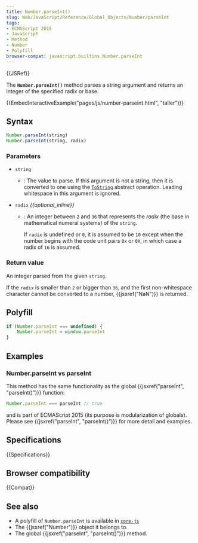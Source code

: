 ```yaml
---
title: Number.parseInt()
slug: Web/JavaScript/Reference/Global_Objects/Number/parseInt
tags:
- ECMAScript 2015
- JavaScript
- Method
- Number
- Polyfill
browser-compat: javascript.builtins.Number.parseInt
---
```

{{JSRef}}

The **`Number.parseInt()`** method parses a string argument and returns an
integer of the specified radix or base.

{{EmbedInteractiveExample("pages/js/number-parseint.html", "taller")}}

## Syntax

```js
Number.parseInt(string)
Number.parseInt(string, radix)
```

### Parameters

*   `string`
    *   : The value to parse. If this argument is not a string, then it is converted
        to one using the [`ToString`](https://tc39.es/ecma262/#sec-tostring)
        abstract operation. Leading whitespace in this argument is ignored.
*   `radix`<var> {{optional_inline}}</var>

    *   : An integer between `2` and `36` that represents the *radix* (the base in
        mathematical numeral systems) of the `string`.

        If `radix` is undefined or `0`, it is assumed to be `10` except when the
        number begins with the code unit pairs `0x` or `0X`, in which case a radix
        of `16` is assumed.

### Return value

An integer parsed from the given `string`.

If the `radix` is smaller than `2` or bigger than `36`, and the first
non-whitespace character cannot be converted to a number,
{{jsxref("NaN")}} is returned.

## Polyfill

```js
if (Number.parseInt === undefined) {
    Number.parseInt = window.parseInt
}
```

## Examples

### Number.parseInt vs parseInt

This method has the same functionality as the global
{{jsxref("parseInt",
  "parseInt()")}} function:

```js
Number.parseInt === parseInt // true
```

and is part of ECMAScript 2015 (its purpose is modularization of globals).
Please see {{jsxref("parseInt", "parseInt()")}} for more detail and
examples.

## Specifications

{{Specifications}}

## Browser compatibility

{{Compat}}

## See also

*   A polyfill of `Number.parseInt` is available in
    [`core-js`](https://github.com/zloirock/core-js#ecmascript-number)
*   The {{jsxref("Number")}} object it belongs to.
*   The global {{jsxref("parseInt", "parseInt()")}} method.
